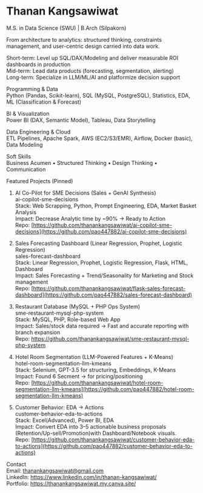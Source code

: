 # Thanan Kangsawiwat  
M.S. in Data Science (SWU) | B.Arch (Silpakorn)  

From architecture to analytics: structured thinking, constraints management, and user-centric design carried into data work.

Short-term: Level up SQL/DAX/Modeling and deliver measurable ROI dashboards in production  
Mid-term: Lead data products (forecasting, segmentation, alerting)  
Long-term: Specialize in LLM/ML/AI and platformize decision support  

Programming & Data  
Python (Pandas, Scikit-learn), SQL (MySQL, PostgreSQL), Statistics, EDA, ML (Classification & Forecast)

BI & Visualization  
Power BI (DAX, Semantic Model), Tableau, Data Storytelling  

Data Engineering & Cloud  
ETL Pipelines, Apache Spark, AWS (EC2/S3/EMR), Airflow, Docker (basic), Data Modeling  

Soft Skills  
Business Acumen • Structured Thinking • Design Thinking • Communication  

Featured Projects (Pinned)  
1. AI Co-Pilot for SME Decisions (Sales + GenAI Synthesis)  
ai-copilot-sme-decisions  
Stack: Web Scrapping, Python, Prompt Engineering, EDA, Market Basket Analysis  
Impact: Decrease Analytic time by ~90% → Ready to Action  
Repo: [https://github.com/thanankangsawiwat/ai-copilot-sme-decisions](https://github.com/pao447882/ai-copilot-sme-decisions)  

2. Sales Forecasting Dashboard (Linear Regression, Prophet, Logistic Regression)  
sales-forecast-dashboard  
Stack: Linear Regression, Prophet, Logistic Regression, Flask, HTML, Dashboard  
Impact: Sales Forecasting + Trend/Seasonality for Marketing and Stock management  
Repo: [https://github.com/thanankangsawiwat/flask-sales-forecast-dashboard](https://github.com/pao447882/sales-forecast-dashboard)   

3. Restaurant Database (MySQL + PHP Ops System)  
sme-restaurant-mysql-php-system  
Stack: MySQL, PHP, Role-based Web App  
Impact: Sales/stock data required → Fast and accurate reporting with branch expansion  
Repo: [https://github.com/thanankangsawiwat/sme-restaurant-mysql-php-system ](https://github.com/pao447882/sme-restaurant-mysql-php-system-)   

4. Hotel Room Segmentation (LLM-Powered Features + K-Means)  
hotel-room-segmentation-llm-kmeans  
Stack: Selenium, GPT-3.5 for structuring, Embeddings, K-Means  
Impact: Found 6 Secment → for pricing/positioning  
Repo: [https://github.com/thanankangsawiwat/hotel-room-segmentation-llm-kmeans](https://github.com/pao447882/hotel-room-segmentation-llm-kmeans)   

5. Customer Behavior: EDA → Actions  
customer-behavior-eda-to-actions  
Stack: Excel(Advanced), Power BI, EDA  
Impact: Convert EDA into 3–5 actionable business proposals (Retention/Up-sell/Promotion)with Dashboard/Notebook visuals.  
Repo: [https://github.com/thanankangsawiwat/customer-behavior-eda-to-actions](https://github.com/pao447882/customer-behavior-eda-to-actions)  

Contact  
Email: thanankangsawiwat@gmail.com  
LinkedIn: https://www.linkedin.com/in/thanan-kangsawiwat/  
Portfolio: https://thanankangsawiwat.my.canva.site/  
